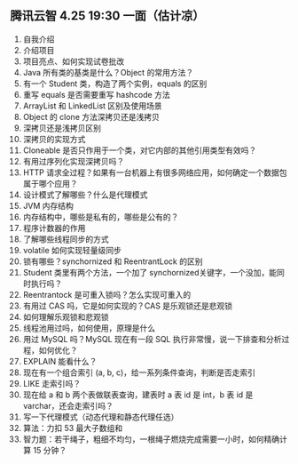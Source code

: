 ## 腾讯云智 4.25 19:30 一面（估计凉）

1. 自我介绍
2. 介绍项目
3. 项目亮点、如何实现试卷批改
4. Java 所有类的基类是什么？Object 的常用方法？
5. 有一个 Student 类，构造了两个实例，equals 的区别
6. 重写 equals 是否需要重写 hashcode 方法
7. ArrayList 和 LinkedList 区别及使用场景
8. Object 的 clone 方法深拷贝还是浅拷贝
9. 深拷贝还是浅拷贝区别
10. 深拷贝的实现方式
11. Cloneable 是否只作用于一个类，对它内部的其他引用类型有效吗？
12. 有用过序列化实现深拷贝吗？
13. HTTP 请求全过程？如果有一台机器上有很多网络应用，如何确定一个数据包属于哪个应用？
14. 设计模式了解哪些？什么是代理模式
15. JVM 内存结构
16. 内存结构中，哪些是私有的，哪些是公有的？
17. 程序计数器的作用
18. 了解哪些线程同步的方式
19. volatile 如何实现轻量级同步
20. 锁有哪些？synchornized 和 ReentrantLock 的区别
21. Student 类里有两个方法，一个加了 synchornized关键字，一个没加，能同时执行吗？
22. Reentrantock 是可重入锁吗？怎么实现可重入的
23. 有用过 CAS 吗，它是如何实现的？CAS 是乐观锁还是悲观锁
24. 如何理解乐观锁和悲观锁
25. 线程池用过吗，如何使用，原理是什么
26. 用过 MySQL 吗？MySQL 现在有一段 SQL 执行非常慢，说一下排查和分析过程，如何优化？
27. EXPLAIN 能看什么？
28. 现在有一个组合索引 (a, b, c)，给一系列条件查询，判断是否走索引
29. LIKE 走索引吗？
30. 现在给 a 和 b 两个表做联表查询，建表时 a 表 id 是 int，b 表 id 是 varchar，还会走索引吗？
31. 写一下代理模式（动态代理和静态代理任选）
32. 算法：力扣 53 最大子数组和
44. 智力题：若干绳子，粗细不均匀，一根绳子燃烧完成需要一小时，如何精确计算 15 分钟？